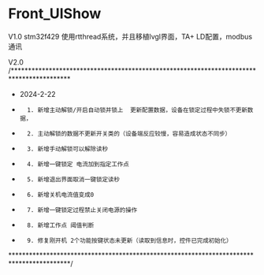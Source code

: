 # Front_UIShow
V1.0
stm32f429 使用rtthread系统，并且移植lvgl界面，TA+ LD配置，modbus通讯 


V2.0
/*****************************************************************************************
*	2024-2-22
* 		1. 新增主动解锁/开启自动锁并锁上  更新配置数据，设备在锁定过程中失锁不更新数据，
*		2. 主动解锁的数据不更新开关类的（设备端反应较慢，容易造成状态不同步）
*		3. 新增手动解锁可以解除读秒
*		4. 新增一键锁定 电流加到指定工作点
*		5. 新增退出界面取消一键锁定读秒
*		6. 新增关机电流值变成0
*		7. 新增一键锁定过程禁止关闭电源的操作
*		8. 新增工作点 阈值判断
*		9. 修复刚开机 2个功能按键状态未更新（读取到信息时，控件已完成初始化）
*****************************************************************************************/